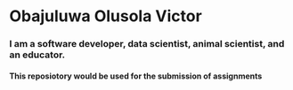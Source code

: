 # Obajuluwa Olusola Victor
### I am a software developer, data scientist, animal scientist, and an educator.

#### This reposiotory would be used for the submission of assignments